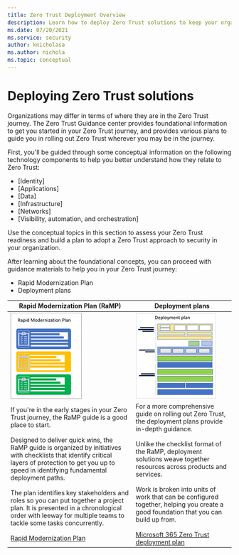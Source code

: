 ```yaml
---
title: Zero Trust Deployment Overview
description: Learn how to deploy Zero Trust solutions to keep your organization secure.
ms.date: 07/20/2021
ms.service: security
author: knicholasa
ms.author: nichola
ms.topic: conceptual
---
```


# Deploying Zero Trust solutions

Organizations may differ in terms of where they are in the Zero Trust journey. The Zero Trust Guidance center provides foundational information to get you started in your Zero Trust journey, and provides various plans to guide you in rolling out Zero Trust wherever you may be in the journey. 

First, you'll be guided through some conceptual information on the following technology components to help you better understand how they relate to Zero Trust: 

- [Identity]
- [Applications]
- [Data]
- [Infrastructure]
- [Networks]
- [Visibility, automation, and orchestration]

 Use the conceptual topics in this section  to assess your Zero Trust readiness and build a plan to adopt a Zero Trust approach to security in your organization.

After learning about the foundational concepts, you can proceed with guidance materials to help you in your Zero Trust journey:

- Rapid Modernization Plan
- Deployment plans


| Rapid Modernization Plan (RaMP)        | Deployment plans       |
| ------------- | ------------- |
| ![Image of Rapid Modernization Plan](../media/ramp.png) | ![Image of Deployment plans](../media/deployment-plan.png) 
| If you're in the early stages in your Zero Trust journey, the RaMP guide is a good place to start. <br><br> Designed to deliver quick wins, the RaMP guide is organized by initiatives with checklists that identify critical layers of protection to get you up to speed in identifying fundamental deployment paths. <br><br>The plan identifies key stakeholders and roles so you can put together a project plan. It is presented in a chronological order with leeway for multiple teams to tackle some tasks concurrently.<br><br> [Rapid Modernization Plan](/security/zero-trust/zero-trust-ramp-overview) | For a more comprehensive guide on rolling out Zero Trust, the deployment plans provide in-depth guidance.<br><br> Unlike the checklist format of the RaMP, deployment solutions weave together resources across products and services.   <br><br> Work is broken into units of work that can be configured together, helping you create a good foundation that you can build up from.  <br><br>[Microsoft 365 Zero Trust deployment plan](/microsoft-365/security/microsoft-365-zero-trust) |


